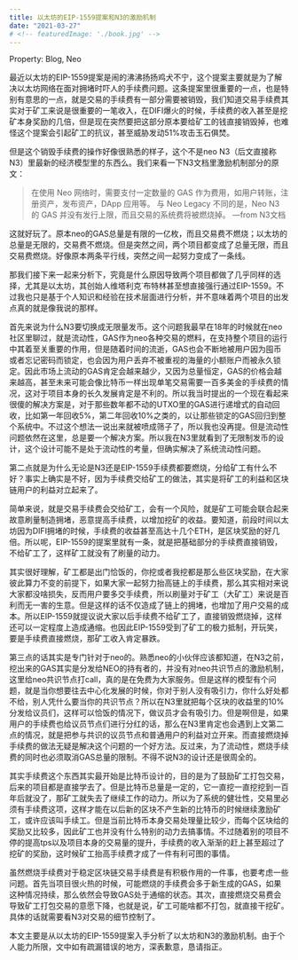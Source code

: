 ```yaml
---
title: 以太坊的EIP-1559提案和N3的激励机制
date: "2021-03-27"
# <!-- featuredImage: './book.jpg' -->
---
```


<!-- # 以太坊的EIP-1559提案和N3的激励机制 -->

Property: Blog, Neo

最近以太坊的EIP-1559提案是闹的沸沸扬扬鸡犬不宁，这个提案主要就是为了解决以太坊网络在面对拥堵时吓人的手续费问题。这条提案里很重要的一点，也是特别有意思的一点，就是交易的手续费有一部分需要被销毁，我们知道交易手续费其实对于矿工来说是很重要的一笔收入，在DIFI爆火的时候，手续费的收入甚至是挖矿本身奖励的几倍，但是现在突然要把这部分原本要给矿工的钱直接销毁掉，也难怪这个提案会引起矿工的抗议，甚至威胁发动51%攻击玉石俱焚。

但是这个销毁手续费的操作好像很熟悉的样子，这个不是neo N3（后文直接称N3）里最新的经济模型里的东西么。我们来看一下N3文档里激励机制部分的原文：

> 在使用 Neo 网络时，需要支付一定数量的 GAS 作为费用，如用户转账，注册资产，发布资产，DApp 应用等。
与 Neo Legacy 不同的是，Neo N3 的 GAS 并没有发行上限，而且交易的系统费将被燃烧掉。    —from N3文档

这就好玩了。原本neo的GAS总量是有限的一亿枚，而且交易费不燃烧；以太坊的总量是无限的，交易费不燃烧。但是突然之间，两个项目都变成了总量无限，而且交易费燃烧。好像原本两条平行线，突然之间一起努力变成了一条线。

那我们接下来一起来分析下，究竟是什么原因导致两个项目都做了几乎同样的选择，尤其是以太坊，其创始人维塔利克˙布特林甚至想直接强行通过EIP-1559。不过我也只是基于个人知识和经验在技术层面进行分析，并不意味着两个项目的出发点真的就是像我说的那样。

首先来说为什么N3要切换成无限量发币。这个问题我最早在18年的时候就在neo社区里聊过，就是流动性，GAS作为neo各种交易的燃料，在支持整个项目的运行中其着至关重要的作用，但是随着时间的流逝，GAS也会不断地被用户因为囤币或者忘记密码而锁定，也会因为用户丢弃不被重视的海量的小额账户而被永久锁定。因此市场上流动的GAS肯定会越来越少，又因为总量恒定，GAS的价格会越来越高，甚至未来可能会像比特币一样出现单笔交易需要一百多美金的手续费的情况，这对于项目本身的长久发展肯定是不利的。所以我当时提出的一个现在看起来很傻的解决方案是，对于那些数年都不动的UTXO里的GAS进行递增式的自动回收，比如第一年回收5%，第二年回收10%之类的，以让那些锁定的GAS回归到整个系统中。不过这个想法一说出来就被喷成筛子了，所以我也没再提。但是流动性问题依然在这里，总是要一个解决方案。所以我在N3里就看到了无限制发币的设计，这个设计可能不是处于流动性的考量，但确实解决了系统流动性问题。

第二点就是为什么无论是N3还是EIP-1559手续费都要燃烧，分给矿工有什么不好？事实上确实是不好，因为手续费交给矿工的做法，其实是将矿工的利益和区块链用户的利益对立起来了。

简单来说，就是交易手续费会交给矿工，会有一个风险，就是矿工可能会联合起来故意刷量制造拥堵，恶意提高手续费，以增加挖矿的收益。要知道，前段时间以太坊因为DIFI拥堵的时候，手续费的收益甚至高达十几个ETH，是区块奖励的好几倍。所以呢，EIP-1559的提案里就有一条，就是把基础部分的手续费直接销毁，不给矿工了，这样矿工就没有了刷量的动力。

其实很好理解，矿工都是出门恰饭的，你挖或者我挖都是那么些区块奖励，在大家彼此算力不变的前提下，如果大家一起努力抬高链上的手续费，那么其实相对来说大家都没啥损失，反而用户要多交手续费，所以刷量对于矿工（大矿工）来说是百利而无一害的生意。但是这样的话不仅造成了链上的拥堵，也增加了用户交易的成本。所以EIP-1559就提议说大家以后手续费不给矿工了，直接销毁燃烧掉，这样还可以一定程度上造成通缩。也因此EIP-1559受到了矿工的极力抵制，开玩笑，要是手续费直接燃烧，那矿工收入肯定暴跌。

第三点的话其实是专门针对于neo的。熟悉neo的小伙伴应该都知道，在N3之前，挖出来的GAS其实是分发给NEO的持有者的，并没有对neo共识节点的激励机制，这里给neo共识节点打call，真的是在免费为大家服务。但是这样的模型有个问题，就是当你想要往去中心化发展的时候，你对于别人没有吸引力，你什么好处都不给，别人凭什么要当你的共识节点？所以在N3里就把每个区块的收益里的10%分发给议员们，这样可以恰饭的情况下，做议员才会有吸引力。但是啊但是，如果用户的手续费也给议员节点们进行分红的话，那么在N3里肯定也会遇到上文第二点的情况，就是把参与共识的议员节点和普通用户的利益对立开来。而直接燃烧掉手续费的做法无疑是解决这个问题的一个好方法。反过来，为了流动性，燃烧手续费的同时也必须取消GAS总量的限制。不得不说N3的设计还是很周全的。

其实手续费这个东西其实最开始是比特币设计的，目的是为了鼓励矿工打包交易，后来的项目都是直接学去了。但是比特币总量是一定的，它一直挖一直挖挖到一百年后就没了，那矿工就失去了继续工作的动力。所以为了系统的健壮性，交易里必须有手续费这项，这样才能在以后新的区块不产生新的比特币的时候继续激励矿工，或许应该叫手续工。但是当前比特币本身交易处理量比较少，而每个区块给的奖励又比较多，因此矿工也并没有什么特别的动力去搞事情。不过随着别的项目不停的提高tps以及项目本身的交易量的提升，手续费的收入渐渐的赶上甚至超过了挖矿的奖励，这时候矿工抬高手续费才成了一件有利可图的事情。

虽然燃烧手续费对于稳定区块链交易手续费是有积极作用的一件事，也要考虑一些问题。首先当项目很火热的时候，可能燃烧的手续费会多于新生成的GAS，如果这种情况持续，那么依然会导致GAS处于通缩的状态。其次，直接燃烧交易费会导致矿工打包交易的意愿下降，也就是说，矿工可能啥都不打包，就直接干挖矿。具体的话就需要看N3对交易的细节控制了。

本文主要是从以太坊的EIP-1559提案入手分析了以太坊和N3的激励机制。由于个人能力所限，文中如有疏漏错误的地方，深表歉意，恳请指正。